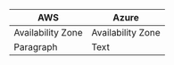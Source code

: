 | AWS	                 | Azure                        |
| ---------------------- | ---------------------------- |
| Availability Zone      | Availability Zone       |
| Paragraph   | Text        |
